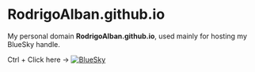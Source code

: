 # RodrigoAlban.github.io

My personal domain **RodrigoAlban.github.io**, used mainly for hosting my BlueSky handle.


Ctrl + Click here → [![BlueSky](https://img.icons8.com/?size=32&id=3ovMFy5JDSWq&format=png&color=000000)](https://bsky.app/profile/rodrigoalban.bsky.social)
